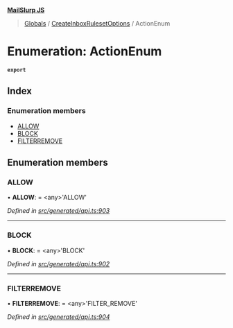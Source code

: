 **[MailSlurp JS](../README.md)**

> [Globals](../README.md) / [CreateInboxRulesetOptions](../modules/createinboxrulesetoptions.md) / ActionEnum

# Enumeration: ActionEnum

**`export`** 

## Index

### Enumeration members

* [ALLOW](createinboxrulesetoptions.actionenum.md#allow)
* [BLOCK](createinboxrulesetoptions.actionenum.md#block)
* [FILTERREMOVE](createinboxrulesetoptions.actionenum.md#filterremove)

## Enumeration members

### ALLOW

•  **ALLOW**:  = \<any>'ALLOW'

*Defined in [src/generated/api.ts:903](https://github.com/mailslurp/mailslurp-client/blob/b27590b/src/generated/api.ts#L903)*

___

### BLOCK

•  **BLOCK**:  = \<any>'BLOCK'

*Defined in [src/generated/api.ts:902](https://github.com/mailslurp/mailslurp-client/blob/b27590b/src/generated/api.ts#L902)*

___

### FILTERREMOVE

•  **FILTERREMOVE**:  = \<any>'FILTER\_REMOVE'

*Defined in [src/generated/api.ts:904](https://github.com/mailslurp/mailslurp-client/blob/b27590b/src/generated/api.ts#L904)*
